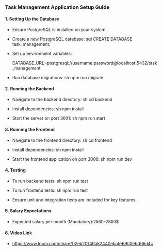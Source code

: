 ### Task Management Application Setup Guide

#### 1. Setting Up the Database
- Ensure PostgreSQL is installed on your system.
- Create a new PostgreSQL database:
  sql
  CREATE DATABASE task_management;
  
- Set up environment variables:
  
  DATABASE_URL=postgresql://username:password@localhost:5432/task_management
  
- Run database migrations:
  sh
  npm run migrate
  

#### 2. Running the Backend
- Navigate to the backend directory:
  sh
  cd backend
  
- Install dependencies:
  sh
  npm install
  
- Start the server on port 3001:
sh
  npm run start
  

#### 3. Running the Frontend
- Navigate to the frontend directory:
  sh
  cd frontend
  
- Install dependencies:
  sh
  npm install
  
- Start the frontend application on port 3000:
  sh
  npm run dev
  

#### 4. Testing
- To run backend tests:
  sh
  npm run test
  
- To run frontend tests:
  sh
  npm run test
  
- Ensure unit and integration tests are included for key features.

#### 5. Salary Expectations
- Expected salary per month (Mandatory):2560-2800$


#### 6. Video Link 
- https://www.loom.com/share/02eb20146a82440ebafe6900e6d68d4c
